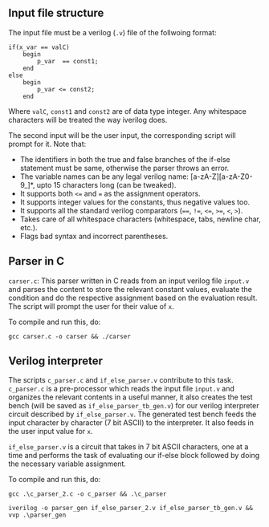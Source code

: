 ## Input file structure
The input file must be a verilog (`.v`) file of the follwoing format:
```
if(x_var == valC) 
    begin 
        p_var  == const1;
    end
else 
    begin
        p_var <= const2;
    end
```
Where `valC`, `const1` and `const2` are of data type integer. Any whitespace characters will be treated the way iverilog does.

The second input will be the user input, the corresponding script will prompt for it.
Note that:
- The identifiers in both the true and false branches of the if-else statement must be same, otherwise the parser throws an error.
- The variable names can be any legal verilog name: [a-zA-Z][a-zA-Z0-9_]*, upto 15 characters long (can be tweaked).
- It supports both `<=` and `=` as the assignment operators.
- It supports integer values for the constants, thus negative values too.
- It supports all the standard verilog comparators (`==`, `!=`, `<=`, `>=`, `<`, `>`).
- Takes care of all whitespace characters (whitespace, tabs, newline char, etc.).
- Flags bad syntax and incorrect parentheses.

## Parser in C

`carser.c`: This parser written in C reads from an input verilog file `input.v` and parses the content to store the relevant constant values, 
evaluate the condition and do the respective assignment based on the evaluation result. The script will prompt the user for their value of `x`.

To compile and run this, do:

```
gcc carser.c -o carser && ./carser
```

## Verilog interpreter

The scripts `c_parser.c` and `if_else_parser.v` contribute to this task. `c_parser.c` is a pre-processor which reads the input file `input.v` 
and organizes the relevant contents in a useful manner, it also creates the test bench (will be saved as `if_else_parser_tb_gen.v`) 
for our verilog interpreter circuit described by `if_else_parser.v`. The generated test bench feeds the input character by character (7 bit ASCII)
to the interpreter. It also feeds in the user input value for `x`.

`if_else_parser.v` is a circuit that takes in 7 bit ASCII characters, one at a time and performs the task of evaluating our if-else block followed
by doing the necessary variable assignment. 

To compile and run this, do:

```
gcc .\c_parser_2.c -o c_parser && .\c_parser
```
```
iverilog -o parser_gen if_else_parser_2.v if_else_parser_tb_gen.v && vvp .\parser_gen
```
